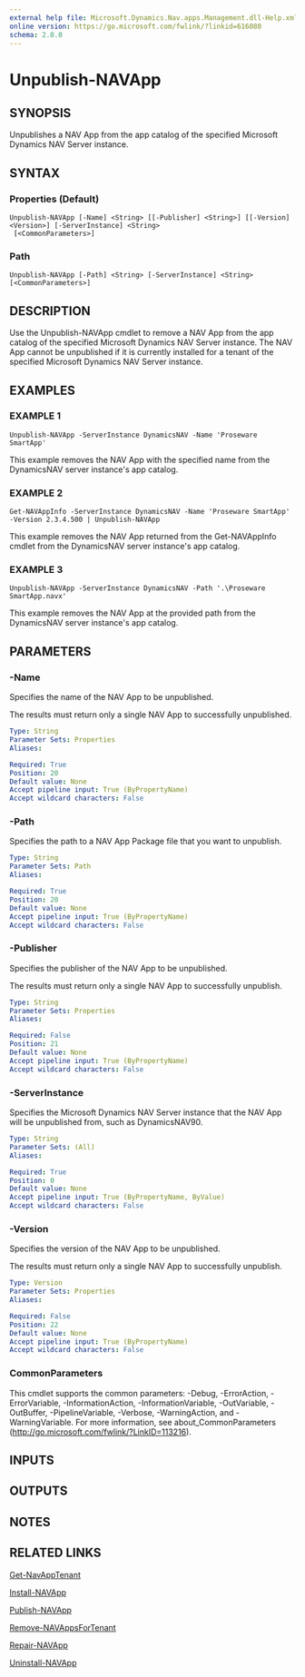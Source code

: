 ```yaml
---
external help file: Microsoft.Dynamics.Nav.apps.Management.dll-Help.xml
online version: https://go.microsoft.com/fwlink/?linkid=616080
schema: 2.0.0
---
```


# Unpublish-NAVApp

## SYNOPSIS
Unpublishes a NAV App from the app catalog of the specified Microsoft Dynamics NAV Server instance.

## SYNTAX

### Properties (Default)
```
Unpublish-NAVApp [-Name] <String> [[-Publisher] <String>] [[-Version] <Version>] [-ServerInstance] <String>
 [<CommonParameters>]
```

### Path
```
Unpublish-NAVApp [-Path] <String> [-ServerInstance] <String> [<CommonParameters>]
```

## DESCRIPTION
Use the Unpublish-NAVApp cmdlet to remove a NAV App from the app catalog of the specified Microsoft Dynamics NAV Server instance.
The NAV App cannot be unpublished if it is currently installed for a tenant of the specified Microsoft Dynamics NAV Server instance.

## EXAMPLES

### EXAMPLE 1
```
Unpublish-NAVApp -ServerInstance DynamicsNAV -Name 'Proseware SmartApp'
```

This example removes the NAV App with the specified name from the DynamicsNAV server instance's app catalog.

### EXAMPLE 2
```
Get-NAVAppInfo -ServerInstance DynamicsNAV -Name 'Proseware SmartApp' -Version 2.3.4.500 | Unpublish-NAVApp
```

This example removes the NAV App returned from the Get-NAVAppInfo cmdlet from the DynamicsNAV server instance's app catalog.

### EXAMPLE 3
```
Unpublish-NAVApp -ServerInstance DynamicsNAV -Path '.\Proseware SmartApp.navx'
```

This example removes the NAV App at the provided path from the DynamicsNAV server instance's app catalog.

## PARAMETERS

### -Name
Specifies the name of the NAV App to be unpublished.

The results must return only a single NAV App to successfully unpublished.

```yaml
Type: String
Parameter Sets: Properties
Aliases: 

Required: True
Position: 20
Default value: None
Accept pipeline input: True (ByPropertyName)
Accept wildcard characters: False
```

### -Path
Specifies the path to a NAV App Package file that you want to unpublish.

```yaml
Type: String
Parameter Sets: Path
Aliases: 

Required: True
Position: 20
Default value: None
Accept pipeline input: True (ByPropertyName)
Accept wildcard characters: False
```

### -Publisher
Specifies the publisher of the NAV App to be unpublished.

The results must return only a single NAV App to successfully unpublish.

```yaml
Type: String
Parameter Sets: Properties
Aliases: 

Required: False
Position: 21
Default value: None
Accept pipeline input: True (ByPropertyName)
Accept wildcard characters: False
```

### -ServerInstance
Specifies the Microsoft Dynamics NAV Server instance that the NAV App will be unpublished from, such as DynamicsNAV90.

```yaml
Type: String
Parameter Sets: (All)
Aliases: 

Required: True
Position: 0
Default value: None
Accept pipeline input: True (ByPropertyName, ByValue)
Accept wildcard characters: False
```

### -Version
Specifies the version of the NAV App to be unpublished.

The results must return only a single NAV App to successfully unpublish.

```yaml
Type: Version
Parameter Sets: Properties
Aliases: 

Required: False
Position: 22
Default value: None
Accept pipeline input: True (ByPropertyName)
Accept wildcard characters: False
```

### CommonParameters
This cmdlet supports the common parameters: -Debug, -ErrorAction, -ErrorVariable, -InformationAction, -InformationVariable, -OutVariable, -OutBuffer, -PipelineVariable, -Verbose, -WarningAction, and -WarningVariable. For more information, see about_CommonParameters (http://go.microsoft.com/fwlink/?LinkID=113216).

## INPUTS

## OUTPUTS

## NOTES

## RELATED LINKS

[Get-NavAppTenant](Get-NavAppTenant.md)

[Install-NAVApp](Install-NAVApp.md)

[Publish-NAVApp](Publish-NAVApp.md)

[Remove-NAVAppsForTenant](Remove-NAVAppsForTenant.md)

[Repair-NAVApp](Repair-NAVApp.md)

[Uninstall-NAVApp](Uninstall-NAVApp.md)
